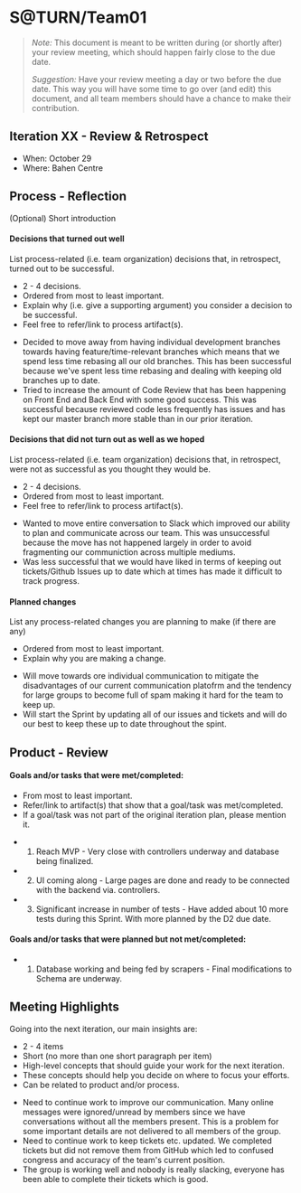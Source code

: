# S@TURN/Team01

 > _Note:_ This document is meant to be written during (or shortly after) your review meeting, which should happen fairly close to the due date.      
 >      
 > _Suggestion:_ Have your review meeting a day or two before the due date. This way you will have some time to go over (and edit) this document, and all team members should have a chance to make their contribution.


## Iteration XX - Review & Retrospect

 * When: October 29
 * Where: Bahen Centre 

## Process - Reflection

(Optional) Short introduction

#### Decisions that turned out well

List process-related (i.e. team organization) decisions that, in retrospect, turned out to be successful.


 * 2 - 4 decisions.
 * Ordered from most to least important.
 * Explain why (i.e. give a supporting argument) you consider a decision to be successful.
 * Feel free to refer/link to process artifact(s).
 
 - Decided to move away from having individual development branches towards having feature/time-relevant branches which means that we spend less time rebasing all our old branches. This has been successful because we've spent less time rebasing and dealing with keeping old branches up to date.
 - Tried to increase the amount of Code Review that has been happening on Front End and Back End with some good success. This was successful because reviewed code less frequently has issues and has kept our master branch more stable than in our prior iteration.

#### Decisions that did not turn out as well as we hoped

List process-related (i.e. team organization) decisions that, in retrospect, were not as successful as you thought they would be.

 * 2 - 4 decisions.
 * Ordered from most to least important.
 * Feel free to refer/link to process artifact(s).
 
- Wanted to move entire conversation to Slack which improved our ability to plan and communicate across our team. This was unsuccessful because the move has not happened largely in order to avoid fragmenting our communiction across multiple mediums.
- Was less successful that we would have liked in terms of keeping out tickets/Github Issues up to date which at times has made it difficult to track progress.

#### Planned changes

List any process-related changes you are planning to make (if there are any)

 * Ordered from most to least important.
 * Explain why you are making a change.
 
 - Will move towards ore individual communication to mitigate the disadvantages of our current communication platofrm and the tendency for large groups to become full of spam making it hard for the team to keep up.
 - Will start the Sprint by updating all of our issues and tickets and will do our best to keep these up to date throughout the spint.


## Product - Review

#### Goals and/or tasks that were met/completed:

 * From most to least important.
 * Refer/link to artifact(s) that show that a goal/task was met/completed.
 * If a goal/task was not part of the original iteration plan, please mention it.
- 1) Reach MVP - Very close with controllers underway and database being finalized.
- 2) UI coming along - Large pages are done and ready to be connected with the backend via. controllers.
- 3) Significant increase in number of tests - Have added about 10 more tests during this Sprint. With more planned by the D2 due date.


#### Goals and/or tasks that were planned but not met/completed:

- 1) Database working and being fed by scrapers - Final modifications to Schema are underway.

## Meeting Highlights

Going into the next iteration, our main insights are:

 * 2 - 4 items
 * Short (no more than one short paragraph per item)
 * High-level concepts that should guide your work for the next iteration.
 * These concepts should help you decide on where to focus your efforts.
 * Can be related to product and/or process.
 
 - Need to continue work to improve our communication. Many online messages were ignored/unread by members since we have conversations without all the members present. This is a problem for some important details are not delivered to all members of the group.
 - Need to continue work to keep tickets etc. updated. We completed tickets but did not remove them from GitHub which led to confused congress and accuracy of the team's current position.
 - The group is working well and nobody is really slacking, everyone has been able to complete their tickets which is good.
